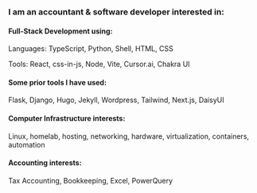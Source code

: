 ### I am an accountant & software developer interested in:

#### Full-Stack Development using:
Languages:
TypeScript, Python, Shell, HTML, CSS

Tools:
React, css-in-js, Node, Vite, Cursor.ai, Chakra UI

#### Some prior tools I have used:
Flask, Django, Hugo, Jekyll, Wordpress, Tailwind, Next.js, DaisyUI

#### Computer Infrastructure interests:
Linux, homelab, hosting, networking, hardware, virtualization, containers, automation

#### Accounting interests:
Tax Accounting, Bookkeeping, Excel, PowerQuery

